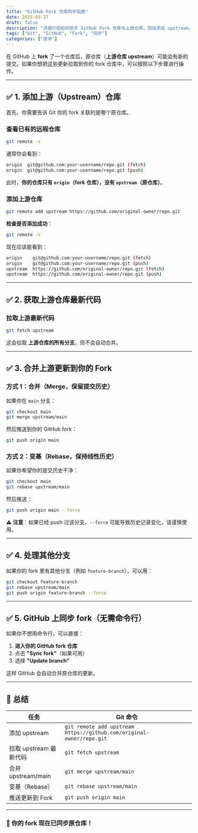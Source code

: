 ```yaml
---
title: "GitHub Fork 仓库同步指南"
date: 2025-03-27
draft: false
description: "详细介绍如何同步 GitHub Fork 仓库与上游仓库，包括添加 upstream、获取更新和合并代码"
tags: ["Git", "GitHub", "Fork", "同步"]
categories: ["技术"]
---
```


在 GitHub 上 **fork** 了一个仓库后，原仓库（**上游仓库 upstream**）可能会有新的提交。如果你想把这些更新拉取到你的 fork 仓库中，可以按照以下步骤进行操作。

---

## **✅ 1. 添加上游（Upstream）仓库**

首先，你需要告诉 Git 你的 fork 关联的是哪个原仓库。

### **查看已有的远程仓库**

```sh
git remote -v
```

通常你会看到：

```sh
origin  git@github.com:your-username/repo.git (fetch)
origin  git@github.com:your-username/repo.git (push)
```

此时，**你的仓库只有 `origin`（fork 仓库），没有 `upstream`（原仓库）**。

### **添加上游仓库**

```sh
git remote add upstream https://github.com/original-owner/repo.git
```

**检查是否添加成功**：

```sh
git remote -v
```

现在应该能看到：

```sh
origin    git@github.com:your-username/repo.git (fetch)
origin    git@github.com:your-username/repo.git (push)
upstream  https://github.com/original-owner/repo.git (fetch)
upstream  https://github.com/original-owner/repo.git (push)
```

---

## **✅ 2. 获取上游仓库最新代码**

### **拉取上游最新代码**

```sh
git fetch upstream
```

这会拉取 **上游仓库的所有分支**，但不会自动合并。

---

## **✅ 3. 合并上游更新到你的 Fork**

### **方式 1：合并（Merge，保留提交历史）**

如果你在 `main` 分支：

```sh
git checkout main
git merge upstream/main
```

然后推送到你的 GitHub fork：

```sh
git push origin main
```

### **方式 2：变基（Rebase，保持线性历史）**

如果你希望你的提交历史干净：

```sh
git checkout main
git rebase upstream/main
```

然后推送：

```sh
git push origin main --force
```

⚠ **注意**：如果已经 push 过该分支，`--force` 可能导致历史记录变化，请谨慎使用。

---

## **✅ 4. 处理其他分支**

如果你的 fork 里有其他分支（例如 `feature-branch`），可以用：

```sh
git checkout feature-branch
git rebase upstream/main
git push origin feature-branch --force
```

---

## **✅ 5. GitHub 上同步 fork（无需命令行）**

如果你不想用命令行，可以直接：

1. **进入你的 GitHub fork 仓库**
2. 点击 **"Sync fork"**（如果可用）
3. 选择 **"Update branch"**

这样 GitHub 会自动合并原仓库的更新。

---

## **🎯 总结**

| 任务                   | Git 命令                                                             |
| ---------------------- | -------------------------------------------------------------------- |
| 添加 upstream          | `git remote add upstream https://github.com/original-owner/repo.git` |
| 拉取 upstream 最新代码 | `git fetch upstream`                                                 |
| 合并 upstream/main     | `git merge upstream/main`                                            |
| 变基（Rebase）         | `git rebase upstream/main`                                           |
| 推送更新到 Fork        | `git push origin main`                                               |

---

### 🎉 **你的 fork 现在已同步原仓库！**
